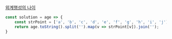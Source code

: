 [외계행성의 나이](https://school.programmers.co.kr/learn/courses/30/lessons/120834)

```js
const solution = age => {
    const strPoint = ['a', 'b', 'c', 'd', 'e', 'f', 'g', 'h', 'i', 'j'];
    return age.toString().split('').map(v => strPoint[v]).join('');
}
```